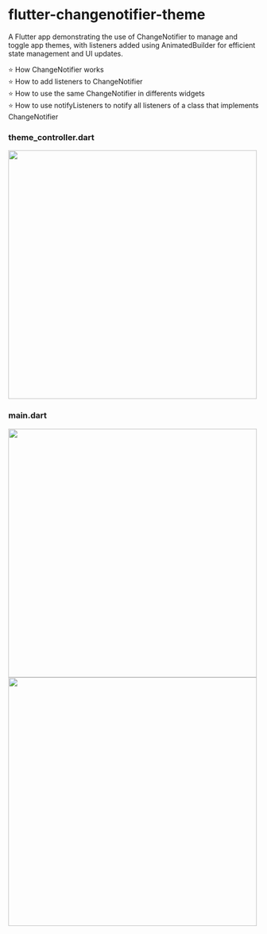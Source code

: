 # flutter-changenotifier-theme 
A Flutter app demonstrating the use of ChangeNotifier to manage and toggle app themes, with listeners added using AnimatedBuilder for efficient state management and UI updates.


⭐ How ChangeNotifier works <br>
⭐ How to add listeners to ChangeNotifier <br>
⭐ How to use the same ChangeNotifier in differents widgets <br>
⭐ How to use notifyListeners to notify all listeners of a class that implements ChangeNotifier

### theme_controller.dart
<div>  
  <img src="https://github.com/user-attachments/assets/88f535a2-1f74-4d10-8074-df39a4e9d8ae" width="500px">  
</div>  

### main.dart
<div>  
  <img src="https://github.com/user-attachments/assets/68cfb19b-cca6-452f-88f2-3352e8a97ded" width="500px">  
</div>

<div>  
  <img src="https://github.com/user-attachments/assets/117b8acc-a6f1-40cf-a1c2-07d6c0188cc8" width="500px">  
</div>
